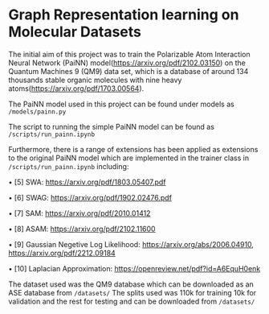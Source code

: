 # Graph Representation learning on Molecular Datasets
The initial aim of this project was to train the Polarizable Atom Interaction Neural Network (PaiNN) model(https://arxiv.org/pdf/2102.03150) on the Quantum Machines 9 (QM9) data set, which is a database of around 134 thousands stable organic molecules with nine heavy atoms(https://arxiv.org/pdf/1703.00564).

The PaiNN model used in this project can be found under models as `/models/painn.py`

The script to running the simple PaiNN model can be found as `/scripts/run_painn.ipynb`

Furthermore, there is a range of extensions has been applied as extensions to the original PaiNN model which are implemented in the trainer class in `/scripts/run_painn.ipynb` including:

•	[5] SWA: https://arxiv.org/pdf/1803.05407.pdf

•	[6] SWAG: https://arxiv.org/pdf/1902.02476.pdf

•	[7] SAM: https://arxiv.org/pdf/2010.01412

•	[8] ASAM: https://arxiv.org/pdf/2102.11600

•	[9] Gaussian Negetive Log Likelihood: https://arxiv.org/abs/2006.04910, https://arxiv.org/pdf/2212.09184

•	[10] Laplacian Approximation: https://openreview.net/pdf?id=A6EquH0enk

The dataset used was the QM9 database which can be downloaded as an ASE database from `/datasets/`
The splits used was 110k for training 10k for validation and the rest for testing and can be downloaded from `/datasets/` 
